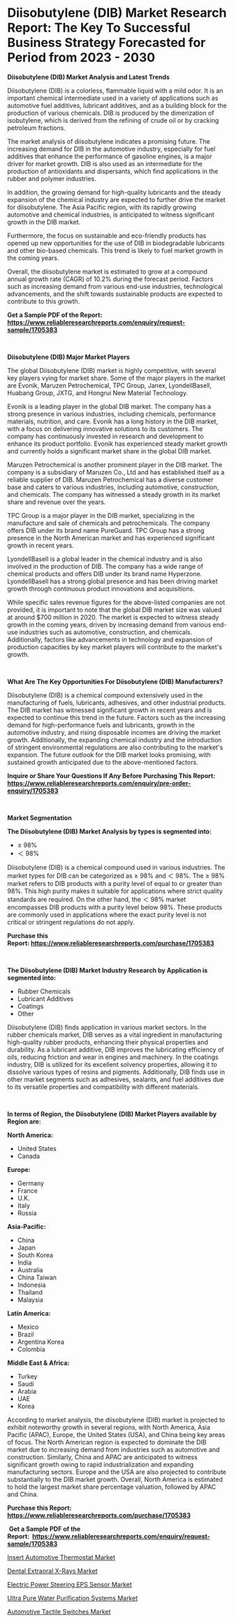 <p><h1>Diisobutylene (DIB) Market Research Report: The Key To Successful Business Strategy Forecasted for Period from 2023 - 2030</h1></p><p><strong>Diisobutylene (DIB) Market Analysis and Latest Trends</strong></p>
<p><p>Diisobutylene (DIB) is a colorless, flammable liquid with a mild odor. It is an important chemical intermediate used in a variety of applications such as automotive fuel additives, lubricant additives, and as a building block for the production of various chemicals. DIB is produced by the dimerization of isobutylene, which is derived from the refining of crude oil or by cracking petroleum fractions.</p><p>The market analysis of diisobutylene indicates a promising future. The increasing demand for DIB in the automotive industry, especially for fuel additives that enhance the performance of gasoline engines, is a major driver for market growth. DIB is also used as an intermediate for the production of antioxidants and dispersants, which find applications in the rubber and polymer industries.</p><p>In addition, the growing demand for high-quality lubricants and the steady expansion of the chemical industry are expected to further drive the market for diisobutylene. The Asia Pacific region, with its rapidly growing automotive and chemical industries, is anticipated to witness significant growth in the DIB market.</p><p>Furthermore, the focus on sustainable and eco-friendly products has opened up new opportunities for the use of DIB in biodegradable lubricants and other bio-based chemicals. This trend is likely to fuel market growth in the coming years.</p><p>Overall, the diisobutylene market is estimated to grow at a compound annual growth rate (CAGR) of 10.2% during the forecast period. Factors such as increasing demand from various end-use industries, technological advancements, and the shift towards sustainable products are expected to contribute to this growth.</p></p>
<p><strong>Get a Sample PDF of the Report:&nbsp; <a href="https://www.reliableresearchreports.com/enquiry/request-sample/1705383">https://www.reliableresearchreports.com/enquiry/request-sample/1705383</a></strong></p>
<p>&nbsp;</p>
<p><strong>Diisobutylene (DIB) Major Market Players</strong></p>
<p><p>The global Diisobutylene (DIB) market is highly competitive, with several key players vying for market share. Some of the major players in the market are Evonik, Maruzen Petrochemical, TPC Group, Janex, LyondellBasell, Huabang Group, JXTG, and Hongrui New Material Technology.</p><p>Evonik is a leading player in the global DIB market. The company has a strong presence in various industries, including chemicals, performance materials, nutrition, and care. Evonik has a long history in the DIB market, with a focus on delivering innovative solutions to its customers. The company has continuously invested in research and development to enhance its product portfolio. Evonik has experienced steady market growth and currently holds a significant market share in the global DIB market.</p><p>Maruzen Petrochemical is another prominent player in the DIB market. The company is a subsidiary of Maruzen Co., Ltd and has established itself as a reliable supplier of DIB. Maruzen Petrochemical has a diverse customer base and caters to various industries, including automotive, construction, and chemicals. The company has witnessed a steady growth in its market share and revenue over the years.</p><p>TPC Group is a major player in the DIB market, specializing in the manufacture and sale of chemicals and petrochemicals. The company offers DIB under its brand name PureGuard. TPC Group has a strong presence in the North American market and has experienced significant growth in recent years.</p><p>LyondellBasell is a global leader in the chemical industry and is also involved in the production of DIB. The company has a wide range of chemical products and offers DIB under its brand name Hyperzone. LyondellBasell has a strong global presence and has been driving market growth through continuous product innovations and acquisitions.</p><p>While specific sales revenue figures for the above-listed companies are not provided, it is important to note that the global DIB market size was valued at around $700 million in 2020. The market is expected to witness steady growth in the coming years, driven by increasing demand from various end-use industries such as automotive, construction, and chemicals. Additionally, factors like advancements in technology and expansion of production capacities by key market players will contribute to the market's growth.</p></p>
<p>&nbsp;</p>
<p><strong>What Are The Key Opportunities For Diisobutylene (DIB) Manufacturers?</strong></p>
<p><p>Diisobutylene (DIB) is a chemical compound extensively used in the manufacturing of fuels, lubricants, adhesives, and other industrial products. The DIB market has witnessed significant growth in recent years and is expected to continue this trend in the future. Factors such as the increasing demand for high-performance fuels and lubricants, growth in the automotive industry, and rising disposable incomes are driving the market growth. Additionally, the expanding chemical industry and the introduction of stringent environmental regulations are also contributing to the market's expansion. The future outlook for the DIB market looks promising, with sustained growth anticipated due to the above-mentioned factors.</p></p>
<p><strong>Inquire or Share Your Questions If Any Before Purchasing This Report: <a href="https://www.reliableresearchreports.com/enquiry/pre-order-enquiry/1705383">https://www.reliableresearchreports.com/enquiry/pre-order-enquiry/1705383</a></strong></p>
<p>&nbsp;</p>
<p><strong>Market Segmentation</strong></p>
<p><strong>The Diisobutylene (DIB) Market Analysis by types is segmented into:</strong></p>
<p><ul><li>≥ 98%</li><li>＜ 98%</li></ul></p>
<p><p>Diisobutylene (DIB) is a chemical compound used in various industries. The market types for DIB can be categorized as ≥ 98% and ＜ 98%. The ≥ 98% market refers to DIB products with a purity level of equal to or greater than 98%. This high purity makes it suitable for applications where strict quality standards are required. On the other hand, the ＜ 98% market encompasses DIB products with a purity level below 98%. These products are commonly used in applications where the exact purity level is not critical or stringent regulations do not apply.</p></p>
<p><strong>Purchase this Report:&nbsp;<a href="https://www.reliableresearchreports.com/purchase/1705383">https://www.reliableresearchreports.com/purchase/1705383</a></strong></p>
<p>&nbsp;</p>
<p><strong>The Diisobutylene (DIB) Market Industry Research by Application is segmented into:</strong></p>
<p><ul><li>Rubber Chemicals</li><li>Lubricant Additives</li><li>Coatings</li><li>Other</li></ul></p>
<p><p>Diisobutylene (DIB) finds application in various market sectors. In the rubber chemicals market, DIB serves as a vital ingredient in manufacturing high-quality rubber products, enhancing their physical properties and durability. As a lubricant additive, DIB improves the lubricating efficiency of oils, reducing friction and wear in engines and machinery. In the coatings industry, DIB is utilized for its excellent solvency properties, allowing it to dissolve various types of resins and pigments. Additionally, DIB finds use in other market segments such as adhesives, sealants, and fuel additives due to its versatile properties and compatibility with different materials.</p></p>
<p>&nbsp;</p>
<p><strong>In terms of Region, the Diisobutylene (DIB) Market Players available by Region are:</strong></p>
<p>
    <p> <strong> North America: </strong>
        <ul>
            <li>United States</li>
            <li>Canada</li>
        </ul>
        </p> 
    <p> <strong> Europe: </strong>
        <ul>
            <li>Germany</li>
            <li>France</li>
            <li>U.K.</li>
            <li>Italy</li>
            <li>Russia</li>
        </ul>
        </p> 
    <p> <strong> Asia-Pacific: </strong>
        <ul>
            <li>China</li>
            <li>Japan</li>
            <li>South Korea</li>
            <li>India</li>
            <li>Australia</li>
            <li>China Taiwan</li>
            <li>Indonesia</li>
            <li>Thailand</li>
            <li>Malaysia</li>
        </ul>
        </p> 
    <p> <strong> Latin America: </strong>
        <ul>
            <li>Mexico</li>
            <li>Brazil</li>
            <li>Argentina Korea</li>
            <li>Colombia</li>
        </ul>
        </p> 
    <p> <strong> Middle East & Africa: </strong>
        <ul>
            <li>Turkey</li>
            <li>Saudi</li>
            <li>Arabia</li>
            <li>UAE</li>
            <li>Korea</li>
        </ul>
    </p>
    </p>
<p><p>According to market analysis, the diisobutylene (DIB) market is projected to exhibit noteworthy growth in several regions, with North America, Asia Pacific (APAC), Europe, the United States (USA), and China being key areas of focus. The North American region is expected to dominate the DIB market due to increasing demand from industries such as automotive and construction. Similarly, China and APAC are anticipated to witness significant growth owing to rapid industrialization and expanding manufacturing sectors. Europe and the USA are also projected to contribute substantially to the DIB market growth. Overall, North America is estimated to hold the largest market share percentage valuation, followed by APAC and China.</p></p>
<p><strong>Purchase this Report: <a href="https://www.reliableresearchreports.com/purchase/1705383">https://www.reliableresearchreports.com/purchase/1705383</a></strong></p>
<p>&nbsp;<strong>Get a Sample PDF of the Report:&nbsp;&nbsp;<a href="https://www.reliableresearchreports.com/enquiry/request-sample/1705383">https://www.reliableresearchreports.com/enquiry/request-sample/1705383</a></strong></p>
<p><strong></strong></p>
<p><p><a href="https://www.linkedin.com/pulse/insert-automotive-thermostat-market-size-growth-forecast-icwlf/">Insert Automotive Thermostat Market</a></p><p><a href="https://medium.com/@allelee654/dental-extraoral-x-rays-market-insight-market-trends-growth-forecasted-from-2023-to-2030-a0d14afc94c7">Dental Extraoral X-Rays Market</a></p><p><a href="https://www.linkedin.com/pulse/electric-power-steering-eps-sensor-market-share-amp-new-ctsbe/">Electric Power Steering EPS Sensor Market</a></p><p><a href="https://medium.com/@nelljian7548/decoding-ultra-pure-water-purification-systems-market-metrics-market-share-trends-and-growth-843b1a904d1d">Ultra Pure Water Purification Systems Market</a></p><p><a href="https://www.linkedin.com/pulse/decoding-automotive-tactile-switches-market-deep-dive-latest-6tugf/">Automotive Tactile Switches Market</a></p></p>